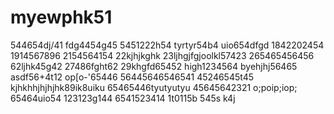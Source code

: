# myewphk51
544654dj/41
fdg4454g45
5451222h54
tyrtyr54b4
uio654dfgd
1842202454
1914567896
2154564154
22kjhjkghk
23ljhgjfgjoolkl57423
265465456456
62ljhk45g42
27486fght62
29khgfd65452
high1234564
byehjhj56465
asdf56+4t12
op[o-'65446
56445646546541
45246545t45
kjhkhhjhjhjhk89ik8uiku
65465446tyutyutyu
45645642321
o;poip;iop;
65464uio54
123123g144
6541523414
1t0115b
545s
k4j
